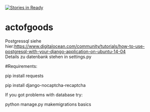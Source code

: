 [![Stories in Ready](https://badge.waffle.io/actofgoods/actofgoods.png?label=ready&title=Ready)](https://waffle.io/actofgoods/actofgoods)
# actofgoods  
Postgressql siehe hier:https://www.digitalocean.com/community/tutorials/how-to-use-postgresql-with-your-django-application-on-ubuntu-14-04  
Details zu datenbank stehen in settings.py


#Requirements:

pip install requests

pip install django-nocaptcha-recaptcha

If you got problems with database try:

python manage.py makemigrations basics
